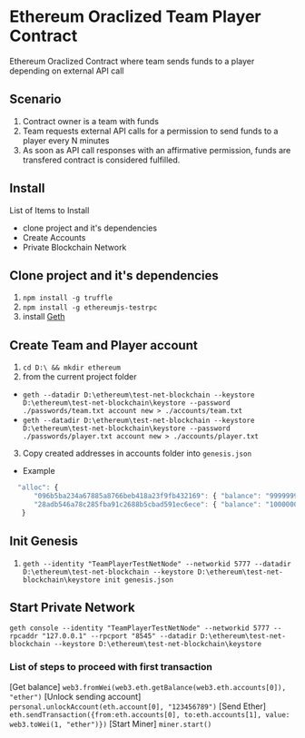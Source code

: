# Ethereum Oraclized Team Player Contract

Ethereum Oraclized Contract where team sends funds to a player depending on external API call

## Scenario

1. Contract owner is a team with funds
2. Team requests external API calls for a permission to send funds to a player every N minutes
3. As soon as API call responses with an affirmative permission, funds are transfered contract is considered fulfilled.

## Install
List of Items to Install
- clone project and it's dependencies
- Create Accounts
- Private Blockchain Network

## Clone project and it's dependencies
1. `npm install -g truffle`
2. `npm install -g ethereumjs-testrpc`
3. install [Geth](https://ethereum.github.io/go-ethereum/downloads/)

## Create Team and Player account
1. `cd D:\ && mkdir ethereum`
2. from the current project folder 
- `geth --datadir D:\ethereum\test-net-blockchain --keystore D:\ethereum\test-net-blockchain\keystore --password ./passwords/team.txt account new > ./accounts/team.txt`
- `geth --datadir D:\ethereum\test-net-blockchain --keystore D:\ethereum\test-net-blockchain\keystore --password ./passwords/player.txt account new > ./accounts/player.txt`
3. Copy created addresses in accounts folder into `genesis.json`
- Example 
```javascript
  "alloc": {
      "096b5ba234a67885a8766beb418a23f9fb432169": { "balance": "999999999999999999999999" },
      "28adb546a78c285fba91c2688b5cbad591ec6ece": { "balance": "10000000000" }
   }
```

## Init Genesis
1. `geth --identity "TeamPlayerTestNetNode" --networkid 5777 --datadir D:\ethereum\test-net-blockchain --keystore D:\ethereum\test-net-blockchain\keystore init genesis.json`


## Start Private Network 
`geth console --identity "TeamPlayerTestNetNode" --networkid 5777 --rpcaddr "127.0.0.1" --rpcport "8545" --datadir D:\ethereum\test-net-blockchain --keystore D:\ethereum\test-net-blockchain\keystore`


### List of steps to proceed with first transaction
[Get balance]
`web3.fromWei(web3.eth.getBalance(web3.eth.accounts[0]), "ether")`
[Unlock sending account]
`personal.unlockAccount(eth.account[0], "123456789")`
[Send Ether]
`eth.sendTransaction({from:eth.accounts[0], to:eth.accounts[1], value: web3.toWei(1, "ether")})`
[Start Miner]
`miner.start()`






